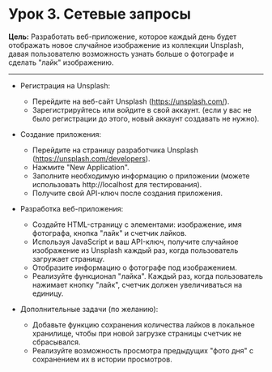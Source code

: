# Урок 3. Сетевые запросы

**Цель:** Разработать веб-приложение, которое каждый день будет отображать новое случайное изображение из коллекции Unsplash, давая пользователю возможность узнать больше о фотографе и сделать "лайк" изображению.

---

-   Регистрация на Unsplash:

    -   Перейдите на веб-сайт Unsplash (https://unsplash.com/).
    -   Зарегистрируйтесь или войдите в свой аккаунт. (если у вас не было регистрации до этого, новый аккаунт создавать не нужно).

-   Создание приложения:

    -   Перейдите на страницу разработчика Unsplash (https://unsplash.com/developers).
    -   Нажмите "New Application".
    -   Заполните необходимую информацию о приложении (можете использовать http://localhost для тестирования).
    -   Получите свой API-ключ после создания приложения.

*   Разработка веб-приложения:

    -   Создайте HTML-страницу с элементами: изображение, имя фотографа, кнопка "лайк" и счетчик лайков.
    -   Используя JavaScript и ваш API-ключ, получите случайное изображение из Unsplash каждый раз, когда пользователь загружает страницу.
    -   Отобразите информацию о фотографе под изображением.
    -   Реализуйте функционал "лайка". Каждый раз, когда пользователь нажимает кнопку "лайк", счетчик должен увеличиваться на единицу.

*   Дополнительные задачи (по желанию):

    -   Добавьте функцию сохранения количества лайков в локальное хранилище, чтобы при новой загрузке страницы счетчик не сбрасывался.
    -   Реализуйте возможность просмотра предыдущих "фото дня" с сохранением их в истории просмотров.
